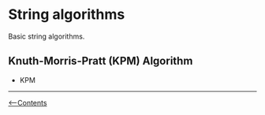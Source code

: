 # String algorithms

Basic string algorithms.

## Knuth-Morris-Pratt (KPM) Algorithm

* KPM

-----------
[<--Contents](../../../README.md)
